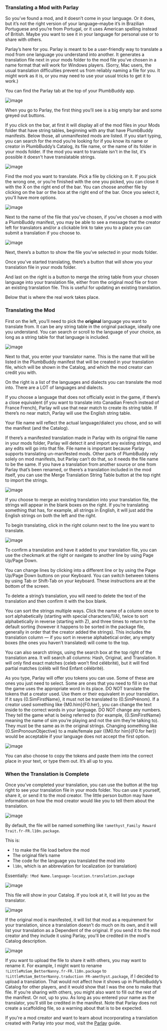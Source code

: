 ### Translating a Mod with Parlay

So you’ve found a mod, and it doesn’t come in your language. Or it does, but it’s not the right version of your language–maybe it’s in Brazilian Portuguese and you’re from Portugal, or it uses American spelling instead of British. Maybe you want to see it in your language for personal use or to share with others.

Parlay’s here for you. Parlay is meant to be a user-friendly way to translate a mod from one language you understand into another. It generates a translation file next in your mods folder to the mod file you’ve chosen in a name format that will work for Windows players. (Sorry, Mac users, the usual translation difficulties prevent us from reliably naming a file for you. It might work as it is, or you may need to use your usual tricks to get it to work.)

You can find the Parlay tab at the top of your PlumbBuddy app.

![image](/img/parlay-tab.png "The tabs at the top of PlumbBuddy, with Parlay in a yellow box")

When you go to Parlay, the first thing you’ll see is a big empty bar and some greyed out buttons.

If you click on the bar, at first it will display all of the mod files in your Mods folder that have string tables, beginning with any that have PlumbBuddy manifests. Below those, all unmanifested mods are listed. If you start typing, you can search for the mod you’re looking for if you know its name or creator in PlumbBuddy’s Catalog, its file name, or the name of its folder in your mods folder. If the mod you want to translate isn't in the list, it's possible it doesn't have translatable strings.

![image](/img/parlay-search-mod.png "Searching for a mod in Parlay")

Find the mod you want to translate. Pick a file by clicking on it. If you pick the wrong one, or you’re finished with the one you picked, you can close it with the X on the right end of the bar. You can choose another file by clicking on the bar or the box at the right end of the bar. Once you select it, you'll have more options.

![image](/img/parlay-mod-picked.png "An image with a mod selected in Parlay. Along the top, there's a box that titled Package Containing String Tables with a file selected, a blue button with an icon of a person waving, a pink button with a piece of paper and a magnifying glass, a similar greyed out button, and a greyed out button with a table. Below those are a box that says Show Existing String Table, Translator, and Translate to Language.")

Next to the name of the file that you've chosen, if you've chosen a mod with a PlumbBuddy manifest, you may be able to see a message that the creator left for translators and/or a clickable link to take you to a place you can submit a translation if you choose to.

![image](/img/parlay-translators-note.png "An image with a written not to translators and a link")

Next, there’s a button to show the file you’ve selected in your mods folder.

Once you’ve started translating, there’s a button that will show you your translation file in your mods folder.

And last on the right is a button to merge the string table from your chosen language into your translation file, either from the original mod file or from an existing translation file. This is useful for updating an existing translation.

Below that is where the real work takes place.

### Translating the Mod

First on the left, you’ll need to pick the **original** language you want to translate from. It can be any string table in the original package, ideally one you understand. You can search or scroll to the language of your choice, as long as a string table for that language is included.

![image](/img/parlay-orig-lang.png "The beginning of the list of string tables in the chosen file")

Next to that, you enter your translator name. This is the name that will be listed in the PlumbBuddy manifest that will be created in your translation file, which will be shown in the Catalog, and which the mod creator can credit you with.

On the right is a list of the languages and dialects you can translate the mod into. There are a LOT of languages and dialects.

If you choose a language that does not officially exist in the game, if there’s a close equivalent (if you want to translate into Canadian French instead of France French), Parlay will use that near match to create its string table. If there’s no near match, Parlay will use the English string table.

Your file name will reflect the actual language/dialect you chose, and so will the manifest (and the Catalog).

If there’s a manifested translation made in Parlay with its original file name in your mods folder, Parlay will detect it and import any existing strings, and any edits will go into that file. File name is important because Parlay supports translating un-manifested mods. Other parts of PlumbBuddy rely solely on mod manifests, but Parlay can’t do that, so it needs the file name to be the same. If you have a translation from another source or one from Parlay that’s been renamed, or there’s a translation included in the mod itself, you can use the Merge Translation String Table button at the top right to import the strings.

![image](/img/parlay-new-lang.png "The beginning of the list of possible languages to for the translation")

If you choose to merge an existing translation into your translation file, the strings will appear in the blank boxes on the right. If you’re translating something that has, for example, all strings in English, it will just add the English strings on both the left and the right.

To begin translating, click in the right column next to the line you want to translate.

![image](/img/parlay-translating.png "An image of a translation in progress")

To confirm a translation and have it added to your translation file, you can use the checkmark at the right or navigate to another line by using Page Up/Page Down.

You can change lines by clicking into a different line or by using the Page Up/Page Down buttons on your Keyboard. You can switch between tokens by using Tab or Shift-Tab on your keyboard. These instructions are at the bottom of the screen.

To delete a string’s translation, you will need to delete the text of the translation and then confirm it with the box blank.

You can sort the strings multiple ways. Click the name of a column once to sort alphabetically (starting with special characters/1/A), twice to sort alphabetically in reverse (starting with Z), and three times to return to the default sorting (however it happens to be sorted in the package file, generally in order that the creator added the strings). This includes the translation column — if you sort in reverse alphabetical order, any empty boxes (the ones you haven’t translated) will come to the top.

You can also search strings, using the search box at the top right of the translation area. It will search all columns: Hash, Original, and Translation. It will only find exact matches (celeb won’t find célébrité), but it will find partial matches (céléb will find Enfant célébrité).

As you type, Parlay will offer you tokens you can use. Some of these are ones you just need to select. Some are ones that you need to fill in so that the game uses the appropriate word in its place. DO NOT translate the tokens that a creator used. Use them or their equivalent in your translation. If it says {0.SimFirstName}, it must not be translated to {0.SimPrénom}. If a creator used something like {M0.him}{F0.her}, you can change the text inside to the correct words in your language. DO NOT change any numbers. They tell the game what is being referred to (for example, {0.SimFirstName} meaning the name of sim you’re playing and not the sim they’re talking to). They must be the same as in the original strings. Changing something like {0.SimPronounObjective} to a male/female pair ({M0.for him}{F0.for her}) would be acceptable if your language does not accept the first option.

![image](/img/parlay-tokens.png "Parlay suggesting possible tokens")

You can also choose to copy the tokens and paste them into the correct place in your text, or type them out. It’s all up to you.

### When the Translation is Complete

Once you’ve completed your translation, you can use the button at the top right to see your translation file in your mods folder. You can use it yourself, share it, or send it to the mod creator. The little person button may have information on how the mod creator would like you to tell them about the translation.

![image](/img/parlay-find-file.png "An image pointing out the button to use to find your translation file")

By default, the file will be named something like `!amethyst_Family Reward Trait.fr-FR.l10n.package`. 

This is:

* ! to make the file load before the mod
* The original file’s name
* The code for the language you translated the mod into
* `l10n`, which is an abbreviation for localization (or translation)

Essentially: `!Mod Name.language-location.translation.package`


![image](/img/parlay-translation-file.png "The translation file next to the original package file")

This file will show in your Catalog. If you look at it, it will list you as the translator.

![image](/img/parlay-transl-catalog.png "The translation in PlumbBuddy's Catalog")

If the original mod is manifested, it will list that mod as a requirement for your translation, since a translation doesn’t do much on its own, and it will list your translation as a Dependent of the original. If you send it to the mod creator and they include it using Parlay, you'll be credited in the mod's Catalog description.

![image](/img/parlay-transl-dep.png "The original mod listing the translation as a dependent")

If you want to upload the file to share it with others, you may want to rename it. For example, I might want to rename  `!LittleMsSam_BetterNanny.fr-FR.l10n.package` to `!LittleMsSam_BetterNanny.traduction FR-amethyst.package`, if I decided to upload a translation. That would not affect how it shows up in PlumbBuddy’s Catalog for other players, and it would show that I was the one to make that file. If you’re sharing with others, you might also want to fill out the rest of the manifest. Or not, up to you. As long as you entered your name as the translator, you’ll still be credited in the manifest. Note that Parlay does not create a scaffolding file, so a warning about that is to be expected.

If you're a mod creator and want to learn about incorporating a translation created with Parlay into your mod, visit the [Parlay](https://plumbbuddy.app/text-guides/creator-parlay) guide.
